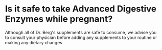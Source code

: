 # Is it safe to take Advanced Digestive Enzymes while pregnant?

Although all of Dr. Berg's supplements are safe to consume, we advise you to consult your physician before adding any supplements to your routine or making any dietary changes.